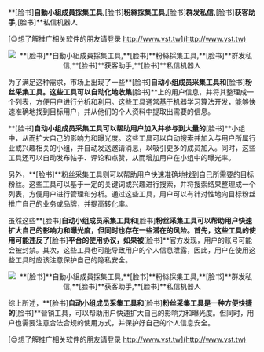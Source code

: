 **[脸书]**自動小組成員採集工具,**[脸书]**粉絲採集工具,**[脸书]**群发私信,**[脸书]**获客助手,**[脸书]**私信机器人

[😍想了解推广相关软件的朋友请登录 http://www.vst.tw](http://www.vst.tw)

 <center><img src="https://vst.tw/MP4/tuiguang/png/1.png" alt="**[脸书]**自動小組成員採集工具,**[脸书]**粉絲採集工具,**[脸书]**群发私信,**[脸书]**获客助手,**[脸书]**私信机器人"></center>

为了满足这种需求，市场上出现了一些**[脸书]**自动小组成员采集工具和**[脸书]**粉丝采集工具。这些工具可以自动化地收集**[脸书]**上的用户信息，并将其整理成一个列表，方便用户进行分析和利用。这些工具通常基于机器学习算法开发，能够快速准确地找到目标用户，并从他们的个人资料中提取出需要的信息。

**[脸书]**自动小组成员采集工具可以帮助用户加入并参与到大量的**[脸书]**小组中，从而扩大自己的影响力和曝光度。这些工具可以自动搜索并加入与用户所属行业或兴趣相关的小组，并自动发送邀请消息，以吸引更多的成员加入。同时，这些工具还可以自动发布帖子、评论和点赞，从而增加用户在小组中的曝光率。

另外，**[脸书]**粉丝采集工具则可以帮助用户快速准确地找到自己所需要的目标粉丝。这些工具可以基于一定的关键词或兴趣进行搜索，并将搜索结果整理成一个列表，方便用户进行管理和分析。通过这些工具，用户可以有针对性地向目标粉丝推广自己的业务或品牌，并提高转化率。

虽然这些**[脸书]**自动小组成员采集工具和**[脸书]**粉丝采集工具可以帮助用户快速扩大自己的影响力和曝光度，但同时也存在一些潜在的风险。首先，这些工具的使用可能违反了**[脸书]**平台的使用协议，如果被**[脸书]**官方发现，用户的账号可能会被封禁。其次，这些工具也可能导致用户的个人信息泄露，因此，用户在使用这些工具时应该注意保护自己的隐私安全。

 <center><img src="https://vst.tw/MP4/tuiguang/png/5.png" alt="**[脸书]**自動小組成員採集工具,**[脸书]**粉絲採集工具,**[脸书]**群发私信,**[脸书]**获客助手,**[脸书]**私信机器人"></center>

综上所述，**[脸书]**自动小组成员采集工具和**[脸书]**粉丝采集工具是一种方便快捷的**[脸书]**营销工具，可以帮助用户快速扩大自己的影响力和曝光度。但同时，用户也需要注意合法合规的使用方式，并保护好自己的个人信息安全。

[😍想了解推广相关软件的朋友请登录 http://www.vst.tw](http://www.vst.tw)



